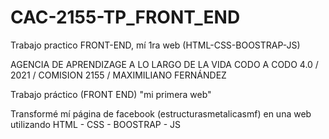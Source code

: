 # CAC-2155-TP_FRONT_END
Trabajo practico FRONT-END, mí 1ra web (HTML-CSS-BOOSTRAP-JS)

AGENCIA DE APRENDIZAGE A LO LARGO DE LA VIDA
CODO A CODO 4.0 / 2021 / COMISION 2155 / MAXIMILIANO FERNÁNDEZ


Trabajo práctico (FRONT END) "mi primera web"

Transformé mí página de facebook (estructurasmetalicasmf) en una web utilizando HTML - CSS - BOOSTRAP - JS

